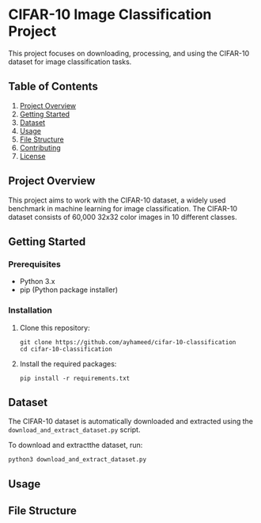 # CIFAR-10 Image Classification Project

This project focuses on downloading, processing, and using the CIFAR-10 dataset for image classification tasks.

## Table of Contents
1. [Project Overview](#project-overview)
2. [Getting Started](#getting-started)
3. [Dataset](#dataset)
4. [Usage](#usage)
5. [File Structure](#file-structure)
6. [Contributing](#contributing)
7. [License](#license)

## Project Overview

This project aims to work with the CIFAR-10 dataset, a widely used benchmark in machine learning for image classification. The CIFAR-10 dataset consists of 60,000 32x32 color images in 10 different classes.

## Getting Started

### Prerequisites
- Python 3.x
- pip (Python package installer)

### Installation
1. Clone this repository:
   ```
   git clone https://github.com/ayhameed/cifar-10-classification
   cd cifar-10-classification
   ```

2. Install the required packages:
   ```
   pip install -r requirements.txt
   ```

## Dataset

The CIFAR-10 dataset is automatically downloaded and extracted using the `download_and_extract_dataset.py` script.

To download and extractthe dataset, run:
```
python3 download_and_extract_dataset.py
```

## Usage



## File Structure



